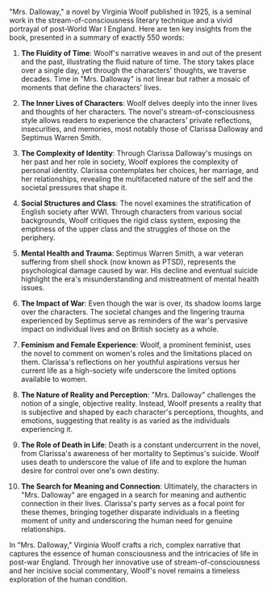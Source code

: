 "Mrs. Dalloway," a novel by Virginia Woolf published in 1925, is a seminal work in the stream-of-consciousness literary technique and a vivid portrayal of post-World War I England. Here are ten key insights from the book, presented in a summary of exactly 550 words:

1. **The Fluidity of Time**: Woolf's narrative weaves in and out of the present and the past, illustrating the fluid nature of time. The story takes place over a single day, yet through the characters' thoughts, we traverse decades. Time in "Mrs. Dalloway" is not linear but rather a mosaic of moments that define the characters' lives.

2. **The Inner Lives of Characters**: Woolf delves deeply into the inner lives and thoughts of her characters. The novel's stream-of-consciousness style allows readers to experience the characters' private reflections, insecurities, and memories, most notably those of Clarissa Dalloway and Septimus Warren Smith.

3. **The Complexity of Identity**: Through Clarissa Dalloway's musings on her past and her role in society, Woolf explores the complexity of personal identity. Clarissa contemplates her choices, her marriage, and her relationships, revealing the multifaceted nature of the self and the societal pressures that shape it.

4. **Social Structures and Class**: The novel examines the stratification of English society after WWI. Through characters from various social backgrounds, Woolf critiques the rigid class system, exposing the emptiness of the upper class and the struggles of those on the periphery.

5. **Mental Health and Trauma**: Septimus Warren Smith, a war veteran suffering from shell shock (now known as PTSD), represents the psychological damage caused by war. His decline and eventual suicide highlight the era's misunderstanding and mistreatment of mental health issues.

6. **The Impact of War**: Even though the war is over, its shadow looms large over the characters. The societal changes and the lingering trauma experienced by Septimus serve as reminders of the war's pervasive impact on individual lives and on British society as a whole.

7. **Feminism and Female Experience**: Woolf, a prominent feminist, uses the novel to comment on women's roles and the limitations placed on them. Clarissa's reflections on her youthful aspirations versus her current life as a high-society wife underscore the limited options available to women.

8. **The Nature of Reality and Perception**: "Mrs. Dalloway" challenges the notion of a single, objective reality. Instead, Woolf presents a reality that is subjective and shaped by each character's perceptions, thoughts, and emotions, suggesting that reality is as varied as the individuals experiencing it.

9. **The Role of Death in Life**: Death is a constant undercurrent in the novel, from Clarissa's awareness of her mortality to Septimus's suicide. Woolf uses death to underscore the value of life and to explore the human desire for control over one's own destiny.

10. **The Search for Meaning and Connection**: Ultimately, the characters in "Mrs. Dalloway" are engaged in a search for meaning and authentic connection in their lives. Clarissa's party serves as a focal point for these themes, bringing together disparate individuals in a fleeting moment of unity and underscoring the human need for genuine relationships.

In "Mrs. Dalloway," Virginia Woolf crafts a rich, complex narrative that captures the essence of human consciousness and the intricacies of life in post-war England. Through her innovative use of stream-of-consciousness and her incisive social commentary, Woolf's novel remains a timeless exploration of the human condition.